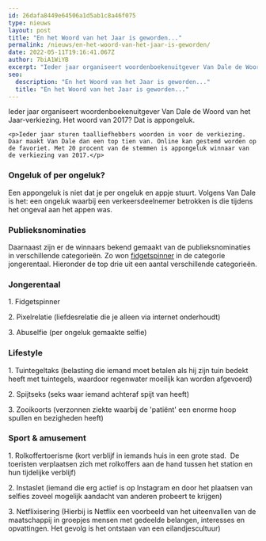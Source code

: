 ```yaml
---
id: 26dafa8449e64506a1d5ab1c8a46f075
type: nieuws
layout: post
title: "En het Woord van het Jaar is geworden..."
permalink: /nieuws/en-het-woord-van-het-jaar-is-geworden/
date: 2022-05-11T19:16:41.067Z
author: 7biA1WiYB
excerpt: "Ieder jaar organiseert woordenboekenuitgever Van Dale de Woord van het Jaar-verkiezing. Het woord van 2017? Dat is appongeluk.  "
seo:
  description: "En het Woord van het Jaar is geworden..."
  title: "En het Woord van het Jaar is geworden..."
---
```

Ieder jaar organiseert woordenboekenuitgever Van Dale de Woord van het Jaar-verkiezing. Het woord van 2017? Dat is appongeluk.  

    <p>Ieder jaar sturen taalliefhebbers woorden in voor de verkiezing. Daar maakt Van Dale dan een top tien van. Online kan gestemd worden op de favoriet. Met 20 procent van de stemmen is appongeluk winnaar van de verkiezing van 2017.</p>
<h3>Ongeluk of per ongeluk?</h3>
<p>Een appongeluk is niet dat je per ongeluk en appje stuurt. Volgens Van Dale is het: een ongeluk waarbij een verkeersdeelnemer betrokken is die tijdens het ongeval aan het appen was.</p>
<h3>Publieksnominaties</h3>
<p>Daarnaast zijn er de winnaars bekend gemaakt van de publieksnominaties in verschillende categorieën. Zo won <a href="https://original.sevendays.nl/nieuws/dit-wist-je-nog-niet-over-de-fidget-spinner">fidgetspinner</a> in de categorie jongerentaal. Hieronder de top drie uit een aantal verschillende categorieën.</p>
<h3>Jongerentaal</h3>
<p>1. Fidgetspinner</p>
<p>2. Pixelrelatie (liefdesrelatie die je alleen via internet onderhoudt)</p>
<p>3. Abuselfie (per ongeluk gemaakte selfie)</p>
<h3>Lifestyle</h3>
<p>1. Tuintegeltaks (belasting die iemand moet betalen als hij zijn tuin bedekt heeft met tuintegels, waardoor regenwater moeilijk kan worden afgevoerd)</p>
<p>2. Spijtseks (seks waar iemand achteraf spijt van heeft)</p>
<p>3. Zooikoorts (verzonnen ziekte waarbij de 'patiënt' een enorme hoop spullen en bezigheden heeft)</p>
<h3>Sport &amp; amusement</h3>
<p>1. Rolkoffertoerisme (kort verblijf in iemands huis in een grote stad.  De toeristen verplaatsen zich met rolkoffers aan de hand tussen het station en hun tijdelijke verblijf)</p>
<p>2. Instaslet (iemand die erg actief is op Instagram en door het plaatsen van selfies zoveel mogelijk aandacht van anderen probeert te krijgen)</p>
<p>3. Netflixisering (Hierbij is Netflix een voorbeeld van het uiteenvallen van de maatschappij in groepjes mensen met gedeelde belangen, interesses en opvattingen. Het gevolg is het ontstaan van een eilandjescultuur)</p>  
